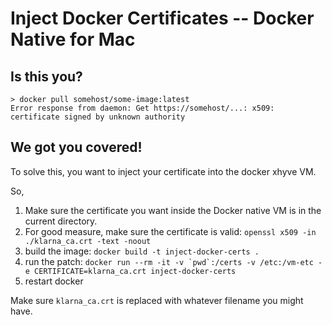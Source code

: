 # Inject Docker Certificates -- Docker Native for Mac

## Is this you?

```
> docker pull somehost/some-image:latest
Error response from daemon: Get https://somehost/...: x509: certificate signed by unknown authority
```

## We got you covered!

To solve this, you want to inject your certificate into the docker xhyve VM.

So,

1. Make sure the certificate you want inside the Docker native VM is in the current directory.
1. For good measure, make sure the certificate is valid: `openssl x509 -in ./klarna_ca.crt -text -noout`
1. build the image: `docker build -t inject-docker-certs .`
1. run the patch: ```docker run --rm -it -v `pwd`:/certs -v /etc:/vm-etc -e CERTIFICATE=klarna_ca.crt inject-docker-certs```
1. restart docker 

Make sure `klarna_ca.crt` is replaced with whatever filename you might have.
